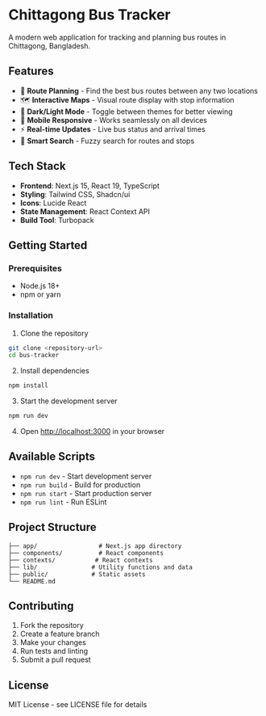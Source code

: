 # Chittagong Bus Tracker

A modern web application for tracking and planning bus routes in Chittagong, Bangladesh.

## Features

- 🚌 **Route Planning** - Find the best bus routes between any two locations
- 🗺️ **Interactive Maps** - Visual route display with stop information
- 🌙 **Dark/Light Mode** - Toggle between themes for better viewing
- 📱 **Mobile Responsive** - Works seamlessly on all devices
- ⚡ **Real-time Updates** - Live bus status and arrival times
- 🎯 **Smart Search** - Fuzzy search for routes and stops

## Tech Stack

- **Frontend**: Next.js 15, React 19, TypeScript
- **Styling**: Tailwind CSS, Shadcn/ui
- **Icons**: Lucide React
- **State Management**: React Context API
- **Build Tool**: Turbopack

## Getting Started

### Prerequisites

- Node.js 18+ 
- npm or yarn

### Installation

1. Clone the repository
```bash
git clone <repository-url>
cd bus-tracker
```

2. Install dependencies
```bash
npm install
```

3. Start the development server
```bash
npm run dev
```

4. Open [http://localhost:3000](http://localhost:3000) in your browser

## Available Scripts

- `npm run dev` - Start development server
- `npm run build` - Build for production
- `npm run start` - Start production server
- `npm run lint` - Run ESLint

## Project Structure

```
├── app/                 # Next.js app directory
├── components/          # React components
├── contexts/           # React contexts
├── lib/               # Utility functions and data
├── public/            # Static assets
└── README.md
```

## Contributing

1. Fork the repository
2. Create a feature branch
3. Make your changes
4. Run tests and linting
5. Submit a pull request

## License

MIT License - see LICENSE file for details